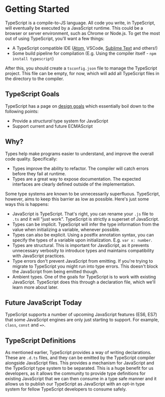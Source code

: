 # Getting Started

TypeScript is a compile-to-JS language. All code you write, in TypeScript, will eventually be executed by a JavaScript runtime. This could be a browser or server environment, such as Chrome or Node.js. To get the most out of using TypeScript, you'll want a few things:

* A TypeScript compatible IDE ([Atom](https://github.com/TypeStrong/atom-typescript), VSCode, [Sublime Text](https://github.com/Microsoft/TypeScript-Sublime-Plugin) and others!)
* Some build pipeline for compilation (E.g. Using the compiler itself - `npm install typescript`)

After this, you should create a `tsconfig.json` file to manage the TypeScript project. This file can be empty, for now, which will add all TypeScript files in the directory to the compiler.

## TypeScript Goals

TypeScript has a page on [design goals](https://github.com/Microsoft/TypeScript/wiki/TypeScript-Design-Goals) which essentially boil down to the following points:

* Provide a _structural_ type system for JavaScript
* Support current and future ECMAScript

## Why?

Types help make programs easier to understand, and improve the overall code quality. Specifically:

* Types improve the ability to refactor. The compiler will catch errors before they fail at runtime.
* Types are a great way to expose documentation. The expected interfaces are clearly defined outside of the implementation.

Some type systems are known to be unnecessarily superfluous. TypeScript, however, aims to keep this barrier as low as possible. Here's just some ways this is happens:

* JavaScript is TypeScript. That's right, you can rename your `.js` file to `.ts` and it will "just work". TypeScript is strictly a superset of JavaScript.
* Types can be implicit. TypeScript will infer the type information from the value when initializing a variable, whenever possible.
* Types can also be explicit. Using a postfix annotation syntax, you can specify the types of a variable upon initialization. E.g. `var x: number`.
* Types are structural. This is important for JavaScript, as it prevents unnecessary verbosity to introduce types and maintains compatibility with JavaScript practices.
* Type errors don't prevent JavaScript from emitting. If you're trying to migrate to TypeScript you might run into type errors. This doesn't block the JavaScript from being emitted though.
* Ambient types. One of the goals for TypeScript is to work with existing JavaScript. TypeScript does this through a declaration file, which we'll learn more about later.

## Future JavaScript Today

TypeScript supports a number of upcoming JavaScript features (ES6, ES7) that some JavaScript engines are only just starting to support. For example, `class`, `const` and `=>`.

## TypeScript Definitions

As mentioned earlier, TypeScript provides a way of writing declarations. These are `.d.ts` files, and they can be emitted by the TypeScript compiler alongside JavaScript files. This provides a mechanism for JavaScript and the TypeScript type system to be separated. This is a huge benefit for us developers, as it allows the community to provide type definitions for existing JavaScript that we can then consume in a type safe manner and it allows us to publish our TypeScript as JavaScript with an opt-in type system for fellow TypeScript developers to consume safely.
